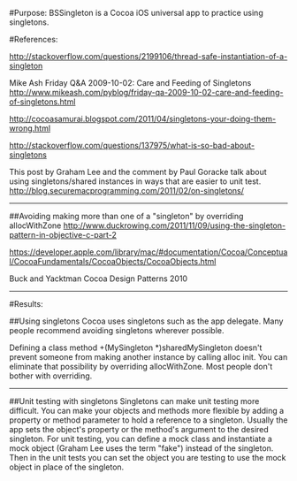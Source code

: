 #Purpose:
BSSingleton is a Cocoa iOS universal app to practice using singletons.

#References:

<http://stackoverflow.com/questions/2199106/thread-safe-instantiation-of-a-singleton>

Mike Ash Friday Q&A 2009-10-02: Care and Feeding of Singletons
<http://www.mikeash.com/pyblog/friday-qa-2009-10-02-care-and-feeding-of-singletons.html>

<http://cocoasamurai.blogspot.com/2011/04/singletons-your-doing-them-wrong.html>

<http://stackoverflow.com/questions/137975/what-is-so-bad-about-singletons>

This post by Graham Lee and the comment by Paul Goracke talk about using singletons/shared instances in ways that are easier to unit test.
<http://blog.securemacprogramming.com/2011/02/on-singletons/>

---
##Avoiding making more than one of a "singleton" by overriding allocWithZone
<http://www.duckrowing.com/2011/11/09/using-the-singleton-pattern-in-objective-c-part-2>

<https://developer.apple.com/library/mac/#documentation/Cocoa/Conceptual/CocoaFundamentals/CocoaObjects/CocoaObjects.html>

Buck and Yacktman Cocoa Design Patterns 2010

---
#Results:

##Using singletons
Cocoa uses singletons such as the app delegate.
Many people recommend avoiding singletons wherever possible.

Defining a class method +(MySingleton *)sharedMySingleton doesn't prevent someone from making another instance by calling alloc init.
You can eliminate that possibility by overriding allocWithZone.
Most people don't bother with overriding.

---
##Unit testing with singletons
Singletons can make unit testing more difficult.
You can make your objects and methods more flexible by adding a property or method parameter to hold a reference to a singleton. 
Usually the app sets the object's property or the method's argument to the desired singleton.
For unit testing, you can define a mock class and instantiate a mock object (Graham Lee uses the term "fake") instead of the singleton. 
Then in the unit tests you can set the object you are testing to use the mock object in place of the singleton.
